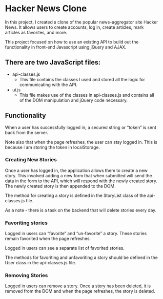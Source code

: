 # Hacker News Clone

In this project, I created a clone of the popular news-aggregator site Hacker News. It allows users to create accounts, log in, create articles, mark articles as favorites, and more.

This project focused on how to use an existing API to build out the functionality in front-end Javascript using jQuery and AJAX.

## There are two JavaScript files:
- api-classes.js
  - This file contains the classes I used and stored all the logic for communicating with the API.
- ui.js
   - This file makes use of the classes in api-classes.js and contains all of the DOM manipulation and jQuery code necessary.

## Functionality 
When a user has successfully logged in, a secured string or “token” is sent back from the server. 

Note also that when the page refreshes, the user can stay logged in. This is because I am storing the token in localStorage.

### Creating New Stories

Once a user has logged in, the application allows them to create a new story. This involved adding a new form that when submitted will send the data in the form to the API, which will respond with the newly created story. The newly created story is then appended to the DOM.

The method for creating a story is defined in the StoryList class of the api-classes.js file.

As a note - there is a task on the backend that will delete stories every day.

### Favoriting stories

Logged in users can “favorite” and “un-favorite” a story. These stories remain favorited when the page refreshes.

Logged in users can see a separate list of favorited stories.

The methods for favoriting and unfavoriting a story should be defined in the User class in the api-classes.js file.

### Removing Stories

Logged in users can remove a story. Once a story has been deleted, it is removed from the DOM and when the page refreshes, the story is deleted.







